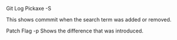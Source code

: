 Git Log Pickaxe -S

This shows commmit when the search term was added or removed.

Patch Flag -p
Shows the difference that was introduced.